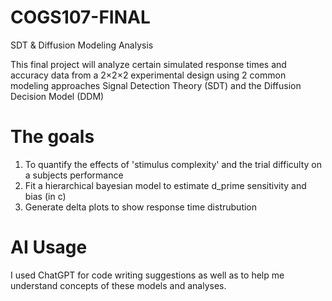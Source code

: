 # COGS107-FINAL

SDT & Diffusion Modeling Analysis

This final project will analyze certain simulated response times and accuracy data from a 2×2×2 experimental design using 2 common modeling approaches Signal Detection Theory (SDT) and the Diffusion Decision Model (DDM)

# The goals
1. To quantify the effects of 'stimulus complexity' and the trial difficulty on a subjects performance
2. Fit a hierarchical bayesian model to estimate d_prime sensitivity and bias (in c)
3. Generate delta plots to show response time distrubution 

# AI Usage
I used ChatGPT for code writing suggestions as well as to help me understand concepts of these models and analyses. 